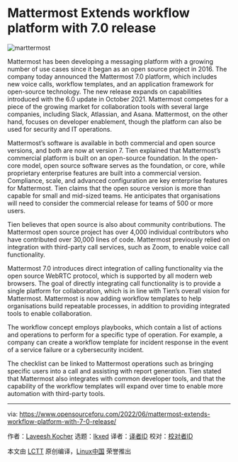 [#]: subject: "Mattermost Extends workflow platform with 7.0 release"
[#]: via: "https://www.opensourceforu.com/2022/06/mattermost-extends-workflow-platform-with-7-0-release/"
[#]: author: "Laveesh Kocher https://www.opensourceforu.com/author/laveesh-kocher/"
[#]: collector: "lkxed"
[#]: translator: " "
[#]: reviewer: " "
[#]: publisher: " "
[#]: url: " "

Mattermost Extends workflow platform with 7.0 release
======
![marttermost][1]

Mattermost has been developing a messaging platform with a growing number of use cases since it began as an open source project in 2016. The company today announced the Mattermost 7.0 platform, which includes new voice calls, workflow templates, and an application framework for open-source technology. The new release expands on capabilities introduced with the 6.0 update in October 2021. Mattermost competes for a piece of the growing market for collaboration tools with several large companies, including Slack, Atlassian, and Asana. Mattermost, on the other hand, focuses on developer enablement, though the platform can also be used for security and IT operations.

Mattermost’s software is available in both commercial and open source versions, and both are now at version 7. Tien explained that Mattermost’s commercial platform is built on an open-source foundation. In the open-core model, open source software serves as the foundation, or core, while proprietary enterprise features are built into a commercial version. Compliance, scale, and advanced configuration are key enterprise features for Mattermost. Tien claims that the open source version is more than capable for small and mid-sized teams. He anticipates that organisations will need to consider the commercial release for teams of 500 or more users.

Tien believes that open source is also about community contributions. The Mattermost open source project has over 4,000 individual contributors who have contributed over 30,000 lines of code. Mattermost previously relied on integration with third-party call services, such as Zoom, to enable voice call functionality.

Mattermost 7.0 introduces direct integration of calling functionality via the open source WebRTC protocol, which is supported by all modern web browsers. The goal of directly integrating call functionality is to provide a single platform for collaboration, which is in line with Tien’s overall vision for Mattermost. Mattermost is now adding workflow templates to help organisations build repeatable processes, in addition to providing integrated tools to enable collaboration.

The workflow concept employs playbooks, which contain a list of actions and operations to perform for a specific type of operation. For example, a company can create a workflow template for incident response in the event of a service failure or a cybersecurity incident.

The checklist can be linked to Mattermost operations such as bringing specific users into a call and assisting with report generation. Tien stated that Mattermost also integrates with common developer tools, and that the capability of the workflow templates will expand over time to enable more automation with third-party tools.

--------------------------------------------------------------------------------

via: https://www.opensourceforu.com/2022/06/mattermost-extends-workflow-platform-with-7-0-release/

作者：[Laveesh Kocher][a]
选题：[lkxed][b]
译者：[译者ID](https://github.com/译者ID)
校对：[校对者ID](https://github.com/校对者ID)

本文由 [LCTT](https://github.com/LCTT/TranslateProject) 原创编译，[Linux中国](https://linux.cn/) 荣誉推出

[a]: https://www.opensourceforu.com/author/laveesh-kocher/
[b]: https://github.com/lkxed
[1]: https://www.opensourceforu.com/wp-content/uploads/2022/06/marttermost-e1655377462300.jpeg

